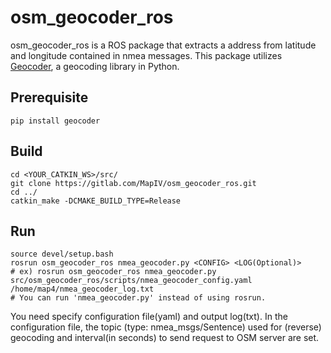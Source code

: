 # osm_geocoder_ros

osm_geocoder_ros is a ROS package that extracts a address from latitude and longitude contained in nmea messages.
This package utilizes [Geocoder](https://geocoder.readthedocs.io/), a geocoding library in Python.

## Prerequisite
```
pip install geocoder
```

## Build

```
cd <YOUR_CATKIN_WS>/src/
git clone https://gitlab.com/MapIV/osm_geocoder_ros.git
cd ../
catkin_make -DCMAKE_BUILD_TYPE=Release
```

## Run
```
source devel/setup.bash
rosrun osm_geocoder_ros nmea_geocoder.py <CONFIG> <LOG(Optional)>
# ex) rosrun osm_geocoder_ros nmea_geocoder.py src/osm_geocoder_ros/scripts/nmea_geocoder_config.yaml /home/map4/nmea_geocoder_log.txt
# You can run 'nmea_geocoder.py' instead of using rosrun.
```

You need specify configuration file(yaml) and output log(txt). In the configuration file, the topic (type: nmea_msgs/Sentence) used for (reverse) geocoding and interval(in seconds) to send request to OSM server are set.
